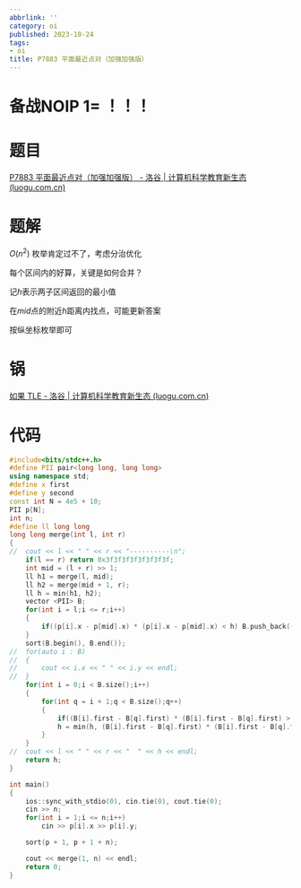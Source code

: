 ```yaml
---
abbrlink: ''
category: oi
published: 2023-10-24
tags:
- oi
title: P7883 平面最近点对（加强加强版）
---
```

# 备战NOIP 1= ！！！

# 题目

[P7883 平面最近点对（加强加强版） - 洛谷 | 计算机科学教育新生态 (luogu.com.cn)](https://www.luogu.com.cn/problem/P7883)

# 题解

$O(n^2)$ 枚举肯定过不了，考虑分治优化

每个区间内的好算，关键是如何合并？

记$h$表示两子区间返回的最小值

在$mid$点的附近$h$距离内找点，可能更新答案

按纵坐标枚举即可

# 锅

[如果 TLE - 洛谷 | 计算机科学教育新生态 (luogu.com.cn)](https://www.luogu.com.cn/discuss/478307)

# 代码

```cpp
#include<bits/stdc++.h>
#define PII pair<long long, long long> 
using namespace std;
#define x first
#define y second 
const int N = 4e5 + 10;
PII p[N];
int n;
#define ll long long 
long long merge(int l, int r)
{
//	cout << l << " " << r << "----------\n";
	if(l == r) return 0x3f3f3f3f3f3f3f3f; 
	int mid = (l + r) >> 1;
	ll h1 = merge(l, mid);
	ll h2 = merge(mid + 1, r);
	ll h = min(h1, h2);
	vector <PII> B;
	for(int i = l;i <= r;i++)
	{
		if((p[i].x - p[mid].x) * (p[i].x - p[mid].x) < h) B.push_back({p[i].y, p[i].x}); 
	}
	sort(B.begin(), B.end());
//	for(auto i : B)
//	{
//		cout << i.x << " " << i.y << endl;
//	}
	for(int i = 0;i < B.size();i++)
	{
		for(int q = i + 1;q < B.size();q++)
		{
			if((B[i].first - B[q].first) * (B[i].first - B[q].first) > h) break;
			h = min(h, (B[i].first - B[q].first) * (B[i].first - B[q].first) + (B[i].second - B[q].second) * (B[i].second - B[q].second));
		}
	}
//	cout << l << " " << r << "  " << h << endl;
	return h;
}

int main()
{
	ios::sync_with_stdio(0), cin.tie(0), cout.tie(0);
	cin >> n;
	for(int i = 1;i <= n;i++)
		cin >> p[i].x >> p[i].y;

	sort(p + 1, p + 1 + n);

	cout << merge(1, n) << endl;
	return 0;
}
```
